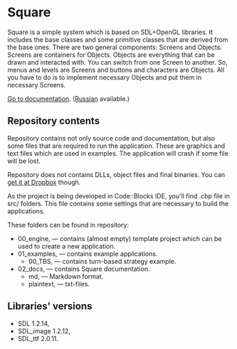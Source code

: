 ﻿# Square

Square is a simple system which is based on SDL+OpenGL libraries.
It includes the base classes and some primitive classes that are derived from the base ones.
There are two general components: Screens and Objects. Screens are containers for Objects. Objects are everything that can be drawn and interacted with. You can switch from one Screen to another. So, menus and levels are Screens and buttons and characters are Objects. All you have to do is to implement necessary Objects and put them in necessary Screens.

[Go to documentation](02_docs/md/en/00_Contents.md). ([Russian](02_docs/md/ru/00_Contents.md) available.)

## Repository contents

Repository contains not only source code and documentation, but also some files that are required to run the application. These are graphics and text files which are used in examples. The application will crash if some file will be lost.

Repository does not contains DLLs, object files and final binaries. You can [get it at Dropbox](https://dl.dropboxusercontent.com/u/37122166/Square/Square_binaries.zip) though.

As the project is being developed in Code::Blocks IDE, you'll find .cbp file in src/ folders. This file contains some settings that are necessary to build the applications.

These folders can be found in repository:
* 00_engine, — contains (almost empty) template project which can be used to create a new application.
* 01_examples, — contains example applications.
    + 00_TBS, — contains turn-based strategy example.
* 02_docs, — contains Square documentation.
    + md, — Markdown format.
    + plaintext, — txt-files.

## Libraries' versions

* SDL 1.2.14,
* SDL_image 1.2.12,
* SDL_ttf 2.0.11.